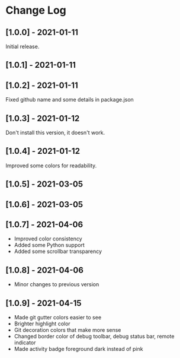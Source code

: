 # Change Log

## [1.0.0] - 2021-01-11

Initial release.

## [1.0.1] - 2021-01-11

## [1.0.2] - 2021-01-11

Fixed github name and some details in package.json

## [1.0.3] - 2021-01-12

Don't install this version, it doesn't work.

## [1.0.4] - 2021-01-12

Improved some colors for readability.

## [1.0.5] - 2021-03-05

## [1.0.6] - 2021-03-05

## [1.0.7] - 2021-04-06

- Improved color consistency
- Added some Python support
- Added some scrollbar transparency

## [1.0.8] - 2021-04-06

- Minor changes to previous version

## [1.0.9] - 2021-04-15

- Made git gutter colors easier to see
- Brighter highlight color
- Git decoration colors that make more sense
- Changed border color of debug toolbar, debug status bar, remote indicator
- Made activity badge foreground dark instead of pink